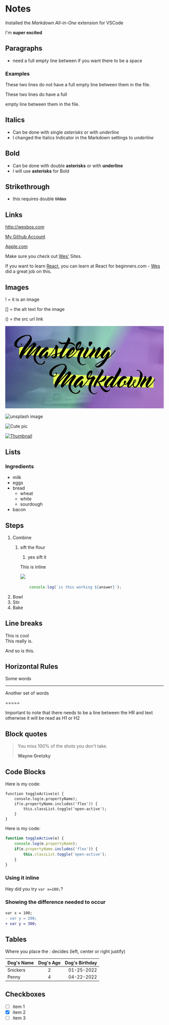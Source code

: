 # Notes

Installed the _Markdown All-in-One_ extension for VSCode

I'm **super excited**

## Paragraphs
- need a full empty line between if you want there to be a space 

### Examples

These two lines do not have a full
empty line between them in the file.

These two lines do have a full

empty line between them in the file.


## Italics 
- Can be done with single *asterisks* or with _underline_
- I changed the Italics Indicator in the Markdown settings to _underline_


## Bold
- Can be done with double **asterisks** or with __underline__
- I will use **asterisks** for Bold


## Strikethrough
- this requires double ~~tildas~~


## Links
<http://wesbos.com>

[My Github Account](https://github.com/PastranaDigital)

[Apple.com](https://www.apple.com/mac-mini/specs/ "Mac Mini Specs")
<!-- The text in the quotes above are shown on hover of the link as a tool tip -->

Make sure you check out [Wes'][1] Sites.

If you want to learn [React][react], you can learn at React for beginners.com - [Wes][1] did a great job on this.

[1]: http://wesbos.com
[react]: http://react.com


## Images
! = it is an image

[] = the alt text for the image

() = the src url link

![Wow great pic!](../markdown.png "Tooltip that will be shown")

![unsplash image](https://unsplash.it/400/400)

![Cute pic][pic]

[pic]: https://unsplash.it/400/401

[![Thumbnail](https://unsplash.it/50/50?image=1000)](https://unsplash.it/400/400?image=1000)


## Lists
### Ingredients

- milk
- eggs
- bread
  - wheat
  - white
  - sourdough
- bacon


## Steps
<!-- No need to give numbers, it will get figured out by the viewer -->
1. Combine
   1. sift the flour
      1. yes sift it
        
        This is inline
        
        ![](https://unsplash.it/200/200?random)
        ```js
            console.log(`is this working ${answer}`);
        ```
2. Bowl
3. Stir
4. Bake

## Line breaks
This is cool<br>
This really is.

And so is this.

## Horizontal Rules

Some words

---

Another set of words

=====

Important to note that there needs to be a line between the HR and text otherwise it will be read as H1 or H2

## Block quotes

> You miss 100% of the shots you don't take.
> 
> **Wayne Gretzky**

## Code Blocks
<!-- indentation method -->
Here is my code:

    function toggleActive(e) {
        console.log(e.propertyName);
        if(e.propertyName.includes('flex')) {
            this.classList.toggle('open-active');
        }
    }

<!-- using triple back ticks -->
Here is my code:
<!-- adding the language will add highlighting -->
```js
function toggleActive(e) {
    console.log(e.propertyName);
    if(e.propertyName.includes('flex')) {
        this.classList.toggle('open-active');
    }
}
```

### Using it inline

Hey did you try `var x=100;`?

### Showing the difference needed to occur
```diff
var x = 100;
- var y = 200;
+ var y = 300;
```


## Tables
Where you place the : decides (left, center or right justify)

|Dog's Name| Dog's Age| Dog's Birthday|
|:------|:-------:|-----:|
|Snickers|2|01-25-2022|
|Penny| 4|04-22-2022|


## Checkboxes

* [ ] item 1
* [x] item 2
* [ ] item 3